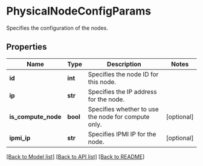 # PhysicalNodeConfigParams

Specifies the configuration of the nodes.

## Properties
Name | Type | Description | Notes
------------ | ------------- | ------------- | -------------
**id** | **int** | Specifies the node ID for this node. | 
**ip** | **str** | Specifies the IP address for the node. | 
**is_compute_node** | **bool** | Specifies whether to use the node for compute only. | [optional] 
**ipmi_ip** | **str** | Specifies IPMI IP for the node. | [optional] 

[[Back to Model list]](../README.md#documentation-for-models) [[Back to API list]](../README.md#documentation-for-api-endpoints) [[Back to README]](../README.md)


